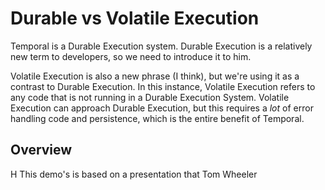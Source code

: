 # Durable vs Volatile Execution

Temporal is a Durable Execution system. Durable Execution is a relatively new
term to developers, so we need to introduce it to him.

Volatile Execution is also a new phrase (I think), but we're using it as a contrast
to Durable Execution. In this instance, Volatile Execution refers to any code
that is not running in a Durable Execution System. Volatile Execution can approach
Durable Execution, but this requires a _lot_ of error handling code and persistence,
which is the entire benefit of Temporal.

## Overview
H
This demo's is based on a presentation that Tom Wheeler 